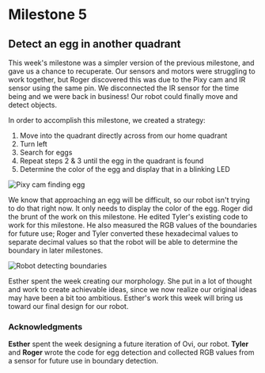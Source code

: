 # Milestone 5

## Detect an egg in another quadrant

This week's milestone was a simpler version of the previous milestone, and gave us a chance to recuperate. Our sensors and motors were struggling to work together, but Roger discovered this was due to the Pixy cam and IR sensor using the same pin. We disconnected the IR sensor for the time being and we were back in business! Our robot could finally move and detect objects.

In order to accomplish this milestone, we created a strategy:
1. Move into the quadrant directly across from our home quadrant
2. Turn left
3. Search for eggs
4. Repeat steps 2 & 3 until the egg in the quadrant is found
5. Determine the color of the egg and display that in a blinking LED

![Pixy cam finding egg](http://i38.photobucket.com/albums/e114/tykugler/Image-1_zpsczu6k5ul.jpg)

We know that approaching an egg will be difficult, so our robot isn't trying to do that right now. It only needs to display the color of the egg. Roger did the brunt of the work on this milestone. He edited Tyler's existing code to work for this milestone. He also measured the RGB values of the boundaries for future use; Roger and Tyler converted these hexadecimal values to separate decimal values so that the robot will be able to determine the boundary in later milestones. 

![Robot detecting boundaries](http://i38.photobucket.com/albums/e114/tykugler/Image-1%201_zpsatkuugsh.jpg)

Esther spent the week creating our morphology. She put in a lot of thought and work to create achievable ideas, since we now realize our original ideas may have been a bit too ambitious. Esther's work this week will bring us toward our final design for our robot. 

### Acknowledgments
**Esther** spent the week designing a future iteration of Ovi, our robot. **Tyler** and **Roger** wrote the code for egg detection and collected RGB values from a sensor for future use in boundary detection.
